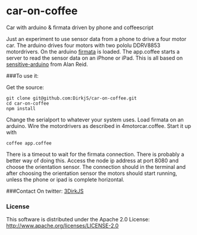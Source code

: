 car-on-coffee
=============

Car with arduino &amp; firmata driven by phone and coffeescript

Just an experiment to use sensor data from a phone to drive a four motor car. The arduino drives four motors with two pololu DDRV8853 motordrivers. On the arduino [firmata](https://github.com/jgautier/firmata) is loaded. The app.coffee starts a server to read the sensor data on an iPhone or iPad. This is all based on [sensitive-arduino](https://github.com/alanreid/Sensitive-Arduino) from Alan Reid.  

###To use it: 

Get the source: 
```
git clone git@github.com:DirkjS/car-on-coffee.git
cd car-on-coffee
npm install
```

Change the serialport to whatever your system uses. Load firmata on an arduino. Wire the motordrivers as described in 4motorcar.coffee. Start it up with 
```
coffee app.coffee
```
There is a timeout to wait for the firmata connection. There is probably a better way of doing this. Access the node ip address at port 8080 and choose the orientation sensor. The connection should in the terminal and after choosing the orientation sensor the motors should start running, unless the phone or ipad is complete horizontal. 

###Contact 
On twitter: [3DirkJS](https://twitter.com/3DirkJS)

### License
This software is distributed under the Apache 2.0 License: http://www.apache.org/licenses/LICENSE-2.0

